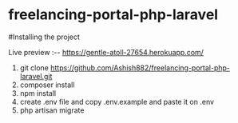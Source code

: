 ﻿# freelancing-portal-php-laravel

#Installing the project

Live preview :-- https://gentle-atoll-27654.herokuapp.com/

1. git clone https://github.com/Ashish882/freelancing-portal-php-laravel.git
2. composer install
3. npm install
4. create .env file and copy .env.example and paste it on .env 
6. php artisan migrate
